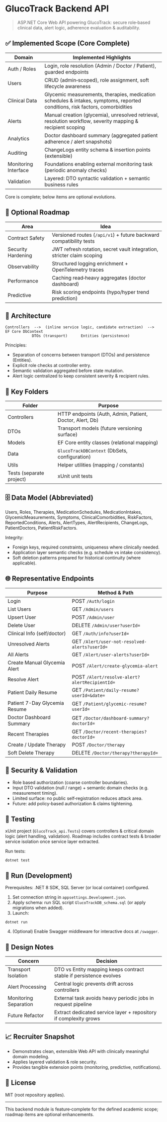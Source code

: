 # GlucoTrack Backend API

> ASP.NET Core Web API powering GlucoTrack: secure role‑based clinical data, alert logic, adherence evaluation & auditability.

## ✅ Implemented Scope (Core Complete)

| Domain               | Implemented Highlights                                                                                                       |
| -------------------- | ---------------------------------------------------------------------------------------------------------------------------- |
| Auth / Roles         | Login, role resolution (Admin / Doctor / Patient), guarded endpoints                                                         |
| Users                | CRUD (admin‑scoped), role assignment, soft lifecycle awareness                                                               |
| Clinical Data        | Glycemic measurements, therapies, medication schedules & intakes, symptoms, reported conditions, risk factors, comorbidities |
| Alerts               | Manual creation (glycemia), unresolved retrieval, resolution workflow, severity mapping & recipient scoping                  |
| Analytics            | Doctor dashboard summary (aggregated patient adherence / alert snapshots)                                                    |
| Auditing             | ChangeLogs entity schema & insertion points (extensible)                                                                     |
| Monitoring Interface | Foundations enabling external monitoring task (periodic anomaly checks)                                                      |
| Validation           | Layered: DTO syntactic validation + semantic business rules                                                                  |

Core is complete; below items are optional evolutions.

## 🔭 Optional Roadmap

| Area               | Idea                                                                   |
| ------------------ | ---------------------------------------------------------------------- |
| Contract Safety    | Versioned routes (`/api/v1`) + future backward compatibility tests     |
| Security Hardening | JWT refresh rotation, secret vault integration, stricter claim scoping |
| Observability      | Structured logging enrichment + OpenTelemetry traces                   |
| Performance        | Caching read‑heavy aggregates (doctor dashboard)                       |
| Predictive         | Risk scoring endpoints (hypo/hyper trend prediction)                   |

## 🧱 Architecture

```
Controllers  -->  (inline service logic, candidate extraction)  -->  EF Core DbContext
            DTOs (transport)      Entities (persistence)
```

Principles:

- Separation of concerns between transport (DTOs) and persistence (Entities).
- Explicit role checks at controller entry.
- Semantic validation aggregated before state mutation.
- Alert logic centralized to keep consistent severity & recipient rules.

## 📂 Key Folders

| Folder                   | Purpose                                                  |
| ------------------------ | -------------------------------------------------------- |
| Controllers              | HTTP endpoints (Auth, Admin, Patient, Doctor, Alert, Db) |
| DTOs                     | Transport models (future versioning surface)             |
| Models                   | EF Core entity classes (relational mapping)              |
| Data                     | `GlucoTrackDBContext` (DbSets, configuration)            |
| Utils                    | Helper utilities (mapping / constants)                   |
| Tests (separate project) | xUnit unit tests                                         |

## 🗄 Data Model (Abbreviated)

Users, Roles, Therapies, MedicationSchedules, MedicationIntakes, GlycemicMeasurements, Symptoms, ClinicalComorbidities, RiskFactors, ReportedConditions, Alerts, AlertTypes, AlertRecipients, ChangeLogs, PatientDoctors, PatientRiskFactors.

Integrity:

- Foreign keys, required constraints, uniqueness where clinically needed.
- Application layer semantic checks (e.g. schedule vs intake consistency).
- Soft deletion patterns prepared for historical continuity (where applicable).

## 🌐 Representative Endpoints

| Purpose                       | Method & Path                                 |
| ----------------------------- | --------------------------------------------- |
| Login                         | POST `/Auth/login`                            |
| List Users                    | GET `/Admin/users`                            |
| Upsert User                   | POST `/Admin/user`                            |
| Delete User                   | DELETE `/Admin/user?userId=`                  |
| Clinical Info (self/doctor)   | GET `/Auth/info?userId=`                      |
| Unresolved Alerts             | GET `/Alert/user-not-resolved-alerts?userId=` |
| All Alerts                    | GET `/Alert/user-alerts?userId=`              |
| Create Manual Glycemia Alert  | POST `/Alert/create-glycemia-alert`           |
| Resolve Alert                 | POST `/Alert/resolve-alert?alertRecipientId=` |
| Patient Daily Resume          | GET `/Patient/daily-resume?userId=&date=`     |
| Patient 7-Day Glycemia Resume | GET `/Patient/glycemic-resume?userId=`        |
| Doctor Dashboard Summary      | GET `/Doctor/dashboard-summary?doctorId=`     |
| Recent Therapies              | GET `/Doctor/recent-therapies?doctorId=`      |
| Create / Update Therapy       | POST `/Doctor/therapy`                        |
| Soft Delete Therapy           | DELETE `/Doctor/therapy?therapyId=`           |

## 🔐 Security & Validation

- Role based authorization (coarse controller boundaries).
- Input DTO validation (null / range) + semantic domain checks (e.g. measurement timing).
- Limited surface: no public self‑registration reduces attack area.
- Future: add policy‑based authorization & claims tightening.

## 🧪 Testing

xUnit project (`GlucoTrack_api.Tests`) covers controllers & critical domain logic (alert handling, validation). Roadmap includes contract tests & broader service isolation once service layer extracted.

Run tests:

```
dotnet test
```

## 🚀 Run (Development)

Prerequisites: .NET 8 SDK, SQL Server (or local container) configured.

1. Set connection string in `appsettings.Development.json`.
2. Apply schema: run SQL script `GlucoTrackDB_schema.sql` (or apply migrations when added).
3. Launch:

```
dotnet run
```

4. (Optional) Enable Swagger middleware for interactive docs at `/swagger`.

## 🧩 Design Notes

| Concern               | Decision                                                           |
| --------------------- | ------------------------------------------------------------------ |
| Transport Isolation   | DTO vs Entity mapping keeps contract stable if persistence evolves |
| Alert Processing      | Central logic prevents drift across controllers                    |
| Monitoring Separation | External task avoids heavy periodic jobs in request pipeline       |
| Future Refactor       | Extract dedicated service layer + repository if complexity grows   |

## 📈 Recruiter Snapshot

- Demonstrates clean, extensible Web API with clinically meaningful domain modeling.
- Applies layered validation & role security.
- Provides tangible extension points (monitoring, predictive, notifications).

## 📝 License

MIT (root repository applies).

---

This backend module is feature‑complete for the defined academic scope; roadmap items are optional enhancements.
